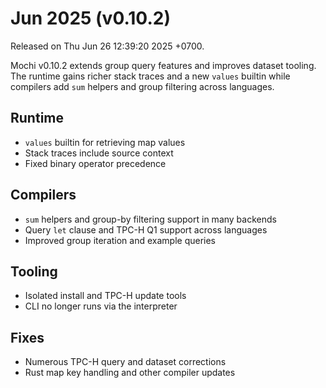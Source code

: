 # Jun 2025 (v0.10.2)

Released on Thu Jun 26 12:39:20 2025 +0700.

Mochi v0.10.2 extends group query features and improves dataset tooling. The runtime gains richer stack traces and a new `values` builtin while compilers add `sum` helpers and group filtering across languages.

## Runtime

- `values` builtin for retrieving map values
- Stack traces include source context
- Fixed binary operator precedence

## Compilers

- `sum` helpers and group-by filtering support in many backends
- Query `let` clause and TPC-H Q1 support across languages
- Improved group iteration and example queries

## Tooling

- Isolated install and TPC-H update tools
- CLI no longer runs via the interpreter

## Fixes

- Numerous TPC-H query and dataset corrections
- Rust map key handling and other compiler updates

